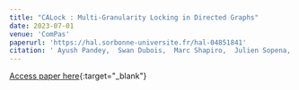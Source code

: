 ```yaml
---
title: "CALock : Multi-Granularity Locking in Directed Graphs"
date: 2023-07-01
venue: 'ComPas'
paperurl: 'https://hal.sorbonne-universite.fr/hal-04851841'
citation: ' Ayush Pandey,  Swan Dubois,  Marc Shapiro,  Julien Sopena, &quot;CALock : Multi-Granularity Locking in Directed Graphs.&quot; ComPas, 2023.'
---
```

[Access paper here](https://hal.sorbonne-universite.fr/hal-04851841){:target="_blank"}
